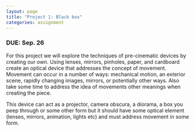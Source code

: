 ```yaml
---
layout: page
title: "Project 1: Black box"
categories: assignment
---
```


### DUE: Sep. 26

For this project we will explore the techniques of pre-cinematic devices by creating our own. Using lenses, mirrors, pinholes, paper, and cardboard create an optical device that addresses the concept of movement. Movement can occur in a number of ways: mechanical motion, an exterior scene, rapidly changing images, mirrors, or potentially other ways. Also take some time to address the idea of movements other meanings when creating the piece.

This device can act as a projector, camera obscura, a diorama, a box you peep through or some other form but it should have some optical element (lenses, mirrors, animation, lights etc) and must address movement in some form.